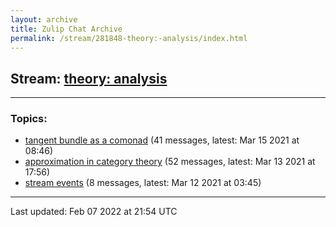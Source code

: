 ```yaml
---
layout: archive
title: Zulip Chat Archive
permalink: /stream/281848-theory:-analysis/index.html
---
```


## Stream: [theory: analysis](https://mattecapu.github.io/ct-zulip-archive/stream/281848-theory:-analysis/index.html)
---

### Topics:

* [tangent bundle as a comonad](topic/tangent.20bundle.20as.20a.20comonad.html) (41 messages, latest: Mar 15 2021 at 08:46)
* [approximation in category theory](topic/approximation.20in.20category.20theory.html) (52 messages, latest: Mar 13 2021 at 17:56)
* [stream events](topic/stream.20events.html) (8 messages, latest: Mar 12 2021 at 03:45)

<hr><p>Last updated: Feb 07 2022 at 21:54 UTC</p>